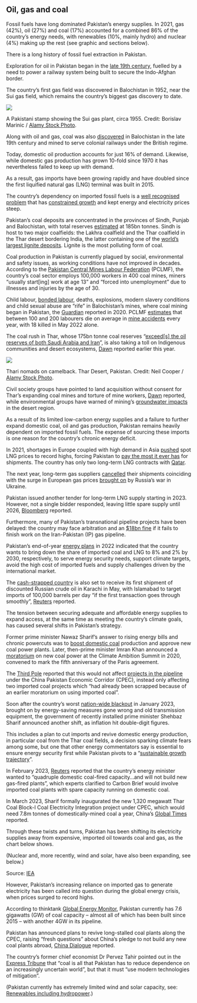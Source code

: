 ## Oil, gas and coal

Fossil fuels have long dominated Pakistan’s energy supplies. In 2021, gas (42%), oil (27%) and coal (17%) accounted for a combined 86% of the country’s energy needs, with renewables (10%, mainly hydro) and nuclear (4%) making up the rest (see graphic and sections below).

There is a long history of fossil fuel extraction in Pakistan.

Exploration for oil in Pakistan began in the [late 19th century](https://www.lyellcollection.org/doi/10.1144/GSL.SP.1990.050.01.31), fuelled by a need to power a railway system being built to secure the Indo-Afghan border. 

The country’s first gas field was discovered in Balochistan in 1952, near the Sui gas field, which remains the country’s biggest gas discovery to date.

<img class="inline" src="images/inline/sui-gas-pakistan-2G8NR6R.webp"/>
<p class="caption">A Pakistani stamp showing the Sui gas plant, circa 1955. Credit: Borislav Marinic / <a href="https://www.alamy.com/">Alamy Stock Photo</a>.</p>

Along with oil and gas, coal was also [discovered](https://www.dawn.com/news/371000/pakistan-s-coal-resources) in Balochistan in the late 19th century and mined to serve colonial railways under the British regime. 

Today, domestic oil production accounts for just 16% of demand. Likewise, while domestic gas production has grown 10-fold since 1970 it has nevertheless failed to keep up with demand.

As a result, gas imports have been growing rapidly and have doubled since the first liquified natural gas (LNG) terminal was built in 2015. 

The country’s dependency on imported fossil fuels is a [well recognised problem](https://www.adb.org/sites/default/files/publication/535821/adbi-wp1024.pdf) that has [constrained growth](https://www.bqprime.com/gadfly/pakistan-s-political-crisis-is-an-energy-crisis-too-wind-solar-would-help) and kept energy and electricity prices steep.

Pakistan’s coal deposits are concentrated in the provinces of Sindh, Punjab and Balochistan, with total reserves [estimated](https://www.gem.wiki/Pakistan_and_coal) at 185bn tonnes. Sindh is host to two major coalfields: the Lakhra coalfield and the Thar coalfield in the Thar desert bordering India, the latter containing one of the [world’s largest lignite deposits](https://iopscience.iop.org/article/10.1088/1742-6596/989/1/012004/pdf). Lignite is the most polluting form of coal. 

Coal production in Pakistan is currently plagued by social, environmental and safety issues, as working conditions have not improved in decades. According to the [Pakistan Central Mines Labour Federation](https://www.industriall-union.org/pakistans-deadly-coal-mines) (PCLMF), the country’s coal sector employs 100,000 workers in 400 coal mines, miners “usually start[ing] work at age 13” and “forced into unemployment” due to illnesses and injuries by the age of 30.

Child labour, [bonded labour](https://www.ilo.org/wcmsp5/groups/public/---ed_norm/---declaration/documents/publication/wcms_082032.pdf), deaths, explosions, modern slavery conditions and child sexual abuse are “rife” in Balochistan’s mines, where coal mining began in Pakistan, the [Guardian](https://www.theguardian.com/global-development/2020/feb/19/coal-workers-are-orphans-the-children-and-slaves-mining-pakistans-coal) reported in 2020. PCLMF [estimates](https://peoplesdispatch.org/2019/01/23/coal-miners-protest-against-continues-in-pakistan-against-mine-deaths/) that between 100 and 200 labourers die on average in [mine accidents](https://timesofindia.indiatimes.com/world/pakistan/six-killed-in-coal-mine-explosion-in-pakistan/articleshow/95982047.cms) every year, with 18 killed in May 2022 alone.

The coal rush in Thar, whose 175bn tonne coal reserves “[exceed[s] the oil reserves of both Saudi Arabia and Iran](https://www.theigc.org/blogs/how-power-capitalism-and-politics-are-perpetuating-coal-use-pakistan)”, is also taking a toll on Indigenous communities and desert ecosystems, [Dawn](https://www.dawn.com/news/1743740) reported earlier this year. 

<img class="inline" src="images/inline/thari-nomads-pakistan-D38FYJ.webp"/>
<p class="caption">Thari nomads on camelback. Thar Desert, Pakistan. Credit: Neil Cooper / <a href="https://www.alamy.com/">Alamy Stock Photo</a>.</p>

Civil society groups have pointed to land acquisition without consent for Thar’s expanding coal mines and torture of mine workers, [Dawn](https://www.dawn.com/news/1646493) reported, while environmental groups have warned of mining’s [groundwater impacts](https://www.dawn.com/news/1573293) in the desert region.

As a result of its limited low-carbon energy supplies and a failure to further expand domestic coal, oil and gas production, Pakistan remains heavily dependent on imported fossil fuels. The expense of sourcing these imports is one reason for the country’s chronic energy deficit.

In 2021, shortages in Europe coupled with high demand in Asia [pushed](https://www.mckinsey.com/industries/oil-and-gas/our-insights/oil-and-gas-blog/reflecting-on-2021-global-lng-and-european-pipeline-flows) spot LNG prices to record highs, forcing Pakistan to [pay the most it ever has](https://www.aljazeera.com/economy/2021/9/28/pakistans-dependence-on-natural-gas-is-turning-into-a-nightmare) for shipments. The country has only two long-term LNG contracts with [Qatar](https://www.dawn.com/news/1609619).

The next year, long-term gas suppliers [cancelled](https://www.bloomberg.com/news/articles/2022-02-17/pakistan-may-buy-lng-spot-cargoes-to-cover-canceled-shipments?leadSource=uverify%20wall) their shipments coinciding with the surge in European gas prices [brought on](https://www.carbonbrief.org/qa-what-does-russias-invasion-of-ukraine-mean-for-energy-and-climate-change/) by Russia’s war in Ukraine.

Pakistan issued another tender for long-term LNG supply starting in 2023. However, not a single bidder responded, leaving little spare supply until 2026, [Bloomberg](https://www.bloomberg.com/news/articles/2022-10-03/pakistan-fails-to-secure-lng-deal-in-latest-hit-to-fuel-supply#xj4y7vzkg) reported. 

Furthermore, many of Pakistan’s transnational pipeline projects have been delayed: the country may face arbitration and an [$18bn fine](https://www.dawn.com/news/1740131) if it fails to finish work on the Iran-Pakistan (IP) gas pipeline.

Pakistan’s end-of-year [energy plans](https://nepra.org.pk/licensing/Licences/IGCEP/IGCEP%202022-31%20.pdf) in 2022 indicated that the country wants to bring down the share of imported coal and LNG to 8% and 2% by 2030, respectively, to serve energy security needs, support climate targets, avoid the high cost of imported fuels and supply challenges driven by the international market.

The [cash-strapped country](https://www.livemint.com/news/world/pakistans-economic-crisis-gets-worse-external-debt-surges-by-38-11678248570775.html) is also set to receive its first shipment of discounted Russian crude oil in Karachi in May, with Islamabad to target imports of 100,000 barrels per day “if the first transaction goes through smoothly”, [Reuters](https://www.reuters.com/markets/commodities/pakistan-all-set-get-discounted-russian-oil-pm-says-2023-04-27/) reported.

The tension between securing adequate and affordable energy supplies to expand access, at the same time as meeting the country’s climate goals, has caused several shifts in Pakistan’s strategy.

Former prime minister Nawaz Sharif’s answer to rising energy bills and chronic powercuts was to [boost domestic coal](https://www.thethirdpole.net/en/energy/pakistan-boosts-coal-production-to-ease-power-shortages/) production and approve new coal power plants. Later, then-prime minister Imran Khan announced a [moratorium](https://www.climatechangenews.com/2020/12/16/pakistan-signals-coal-power-exit-potential-model-chinas-belt-road/) on new coal power at the Climate Ambition Summit in 2020, convened to mark the fifth anniversary of the Paris agreement.

The [Third Pole](https://www.thethirdpole.net/en/energy/scrapping-imported-coal-projects-pakistan-fails-to-let-go-of-local-lignite/) reported that this would not affect [projects in the pipeline](https://www.thethirdpole.net/en/energy/opinion-is-pakistan-really-phasing-out-coal/) under the China Pakistan Economic Corridor (CPEC), instead only affecting two imported coal projects which “had already been scrapped because of an earlier moratorium on using imported coal”.

Soon after the country’s worst [nation-wide blackout](https://www.washingtonpost.com/world/2023/01/24/pakistan-power-cuts-blackout-economy/) in January 2023, brought on by energy-saving measures gone wrong and old transmission equipment, the government of recently installed prime minister Shehbaz Sharif announced another shift, as inflation hit double-digit figures.

This includes a plan to cut imports and revive domestic energy production, in particular coal from the Thar coal fields, a decision sparking climate fears among some, but one that other energy commentators say is essential to ensure energy security first while Pakistan pivots to a “[sustainable growth trajectory](https://sabahnews.net/english/news/energy-for-the-future-ammar-habib-khan/)”.

In February 2023, [Reuters](https://www.reuters.com/business/energy/pakistan-plans-quadruple-domestic-coal-fired-power-move-away-gas-2023-02-13/) reported that the country’s energy minister wanted to “quadruple domestic coal-fired capacity…and will not build new gas-fired plants”, which experts clarified to Carbon Brief would involve imported coal plants with spare capacity running on domestic coal.

In March 2023, Sharif formally inaugurated the new 1,320 megawatt Thar Coal Block-I Coal Electricity Integration project under CPEC, which would need 7.8m tonnes of domestically-mined coal a year, China’s [Global Times](https://www.globaltimes.cn/page/202303/1287903.shtml) reported.

Through these twists and turns, Pakistan has been shifting its electricity supplies away from expensive, imported oil towards coal and gas, as the chart below shows.

(Nuclear and, more recently, wind and solar, have also been expanding, see below.)

<div class="box">
<img class="inline tight" src="images/electricity-production-pakistan-01.png" alt=""/>
<div class="source tight">Source: <a href="https://www.iea.org/data-and-statistics">IEA</a></div>
</div>

However, Pakistan’s increasing reliance on imported gas to generate electricity has been called into question during the global energy crisis, when prices surged to record highs.

According to thinktank [Global Energy Monitor](https://docs.google.com/spreadsheets/d/1_6AkrRZOn3ZXhSV9O6tZnX-m7aJsfG9HiQ_iEqBkbW8/edit#gid=1228809590), Pakistan currently has 7.6 gigawatts (GW) of coal capacity – almost all of which has been built since 2015 – with another 4GW in its pipeline.

Pakistan has announced plans to revive long-stalled coal plants along the CPEC, raising “fresh questions” about China’s pledge to not build any new coal plants abroad, [China Dialogue](https://chinadialogue.net/en/energy/coal-returns-to-the-china-pakistan-economic-corridor/) reported.

The country’s former chief economist Dr Pervez Tahir pointed out in the [Express Tribune](https://tribune.com.pk/story/2402860/there-is-more-to-thar-coal-than-power) that “coal is all that Pakistan has to reduce dependence on an increasingly uncertain world”, but that it must “use modern technologies of mitigation”.

(Pakistan currently has extremely limited wind and solar capacity, see: [Renewables including hydropower](#renewables-including-hydropower).)

